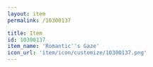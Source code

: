 ```yaml
---
layout: item
permalink: /10300137

title: Item
id: 10300137
item_name: 'Romantic''s Gaze'
icon_url: 'item/icon/customize/10300137.png'
---
```

